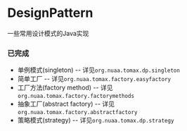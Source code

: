 # DesignPattern
一些常用设计模式的Java实现

### 已完成

+ 单例模式(singleton) -- 详见`org.nuaa.tomax.dp.singleton`
+ 简单工厂 -- 详见`org.nuaa.tomax.factory.easyfactory`
+ 工厂方法(factory method) -- 详见`org.nuaa.tomax.factory.factorymethods`
+ 抽象工厂(abstract factory) -- 详见`org.nuaa.tomax.factory.abstractfactory`
+ 策略模式(strategy) -- 详见`org.nuaa.tomax.dp.strategy`
